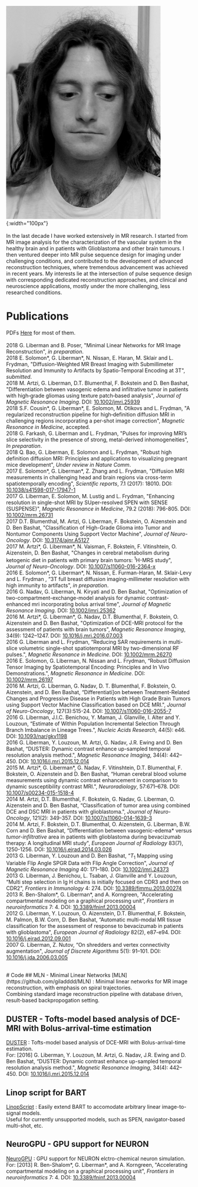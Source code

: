 ![Image](/imgs/Gilad1.jpg){:width="100px"}<br> <br>
In the last decade I have worked extensively in MR research. I started from MR image analysis for the characterization of the vascular system in the healthy brain and in patients with Glioblastoma and other brain tumours. I then ventured deeper into MR pulse sequence design for imaging under challenging conditions, and contributed to the development of advanced reconstruction techniques, where tremendous advancement was achieved in recent years. My interests lie at the intersection of pulse sequence design with corresponding dedicated reconstruction approaches, and clinical and neuroscience applications, mostly under the more challenging, less researched conditions.<br>


# <a name="Publications"></a>

# Publications
PDFs [Here](https://github.com/giladddd/giladddd.github.io/tree/master/papers) for most of them.<br>
<br>
2018 G. Liberman and B. Poser, "Minimal Linear Networks for MR Image Reconstruction", *in preparation*. <br>
2018 E. Solomon\*, G. Liberman\*, N. Nissan, E. Haran, M. Sklair and L. Frydman, "Diffusion-Weighted MR Breast Imaging with Submillimeter Resolution and Immunity to Artifacts by Spatio-Temporal Encoding at 3T", *submitted*. <br>
2018 M. Artzi, G. Liberman, D.T. Blumenthal, F. Bokstein and D. Ben Bashat, "Differentiation between vasogenic edema and infiltrative tumor in patients with high‐grade gliomas using texture patch‐based analysis", *Journal of Magnetic Resonance Imaging*. DOI: [10.1002/jmri.25939](https://doi.org/10.1002/jmri.25939) <br>
2018 S.F. Cousin*, G. Liberman\*, E. Solomon, M. Otikovs and L. Frydman, "A regularized reconstruction pipeline for high‐definition diffusion MRI in challenging regions incorporating a per‐shot image correction", _Magnetic Resonance in Medicine_, accepted. <br>
2018 G. Farkash, G. Liberman and L. Frydman, "Pulses for improving MRI’s slice selectivity in the presence of strong, metal-derived inhomogeneities", *In preparation*. <br>
2018 Q. Bao, G. Liberman, E. Solomon and L. Frydman, "Robust high definition diffusion MRI: Principles and applications to visualizing pregnant mice development", *Under review in Nature Comm*. <br>
2017 E. Solomon\*, G. Liberman\*, Z. Zhang and L. Frydman, "Diffusion MRI measurements in challenging head and brain regions via cross-term spatiotemporally encoding", *Scientific reports*, 7.1 (2017): 18010. DOI: [10.1038/s41598-017-17947-1](http://doi.org/https://doi.org/10.1038/s41598-017-17947-1) <br>
2017 G. Liberman, E. Solomon, M. Lustig and L. Frydman, "Enhancing resolution in single-shot MRI by SUper-resolved SPEN with SENSE (SUSPENSE)", *Magnetic Resonance in Medicine*, 79.2 (2018): 796-805. DOI: [10.1002/mrm.26731](http://doi.org/10.1002/mrm.26731) <br>
2017 D.T. Blumenthal, M. Artzi, G. Liberman, F. Bokstein, O. Aizenstein and D. Ben Bashat, "Classification of High-Grade Glioma into Tumor and Nontumor Components Using Support Vector Machine", *Journal of Neuro-Oncology*. DOI: [10.3174/ajnr.A5127](http://doi.org/10.3174/ajnr.A5127) <br>
2017 M. Artzi\*, G. Liberman\*, N. Vaisman, F. Bokstein, F. Vitinshtein, O. Aizenstein, D. Ben Bashat, "Changes in cerebral metabolism during ketogenic diet in patients with primary brain tumors: $^1$H-MRS study", *Journal of Neuro-Oncology*. DOI: [10.1007/s11060-016-2364-x](http://dx.doi.org/10.1007/s11060-016-2364-x) <br>
2016 E. Solomon\*, G. Liberman\*, N. Nissan, E. Furman-Haran, M. Sklair-Levy and L. Frydman , “3T full breast diffusion imaging-millimeter resolution with high immunity to artifacts", *in preparation*. <br>
2016 G. Nadav, G. Liberman, N. Kiryati and D. Ben Bashat, "Optimization of two-compartment-exchange-model analysis for dynamic contrast-enhanced mri incorporating bolus arrival time", *Journal of Magnetic Resonance Imaging*. DOI: [10.1002/jmri.25362](http://doi.org10.1002/jmri.25362) <br>
2016 M. Artzi\*, G. Liberman\*, G. Nadav, D.T. Blumenthal, F. Bokstein, O. Aizenstein and D. Ben Bashat, "Optimization of DCE-MRI protocol for the assessment of patients with brain tumors", *Magnetic Resonance Imaging*, 34(9): 1242–1247. DOI: [10.1016/j.mri.2016.07.003](http://doi.org10.1016/j.mri.2016.07.003) <br>
2016 G. Liberman and L. Frydman, “Reducing SAR requirements in multi-slice volumetric single-shot spatiotemporal MRI by two-dimensional RF pulses.", *Magnetic Resonance in Medicine*. DOI: [10.1002/mrm.26270](http://dx.doi.org/10.1002/mrm.26270) <br>
2016 E. Solomon, G. Liberman, N. Nissan and L. Frydman, “Robust Diffusion Tensor Imaging by Spatiotemporal Encoding: Principles and In Vivo Demonstrations.", *Magnetic Resonance in Medicine*. DOI: [10.1002/mrm.26197](https://doi.org/10.1002/mrm.26197) <br>
2016 M. Artzi, G. Liberman, G. Nadav, D. T. Blumenthal, F. Bokstein, O. Aizenstein, and D. Ben Bashat, “Differentiati\]on between Treatment-Related Changes and Progressive Disease in Patients with High Grade Brain Tumors using Support Vector Machine Classification based on DCE MRI.", *Journal of Neuro-Oncology*, 127(3):515-24. DOI: [10.1007/s11060-016-2055-7](http://dx.doi.org/10.1007/s11060-016-2055-7) <br>
2016 G. Liberman, J.I.C. Benichou, Y. Maman, J. Glanville, I. Alter and Y. Louzoun, “Estimate of Within Population Incremental Selection Through Branch Imbalance in Lineage Trees.", *Nucleic Acids Research*, 44(5): e46. DOI: [10.1093/nar/gkv1198](http://dx.doi.org/10.1093/nar/gkv1198) <br>
2016 G. Liberman, Y. Louzoun, M. Artzi, G. Nadav, J.R. Ewing and D. Ben Bashat, “DUSTER: Dynamic contrast enhance up-sampled temporal resolution analysis method.", *Magnetic Resonance Imaging*, 34(4): 442–450. DOI: [10.1016/j.mri.2015.12.014](http://dx.doi.org/10.1016/j.mri.2015.12.014) <br>
2015 M. Artzi\*, G. Liberman\*, G. Nadav, F. Vitinshtein, D.T. Blumenthal, F. Bokstein, O. Aizenstein and D. Ben Bashat, “Human cerebral blood volume measurements using dynamic contrast enhancement in comparison to dynamic susceptibility contrast MRI.", *Neuroradiology*, 57:671–678. DOI: [10.1007/s00234-015-1518-4](http://dx.doi.org/10.1007/s00234-015-1518-4) <br>
2014 M. Artzi, D.T. Blumenthal, F. Bokstein, G. Nadav, G. Liberman, O. Aizenstein and D. Ben Bashat, “Classification of tumor area using combined DCE and DSC MRI in patients with glioblastoma.", *Journal of Neuro-Oncology*, 121(2): 349-357. DOI: [10.1007/s11060-014-1639-3](http://dx.doi.org/10.1007/s11060-014-1639-3) <br>
2014 M. Artzi, F. Bokstein, D.T. Blumenthal, O. Aizenstein, G. Liberman, B.W. Corn and D. Ben Bashat, “Differentiation between vasogenic-edema* versus *tumor-infiltrative* area in patients with glioblastoma during bevacizumab therapy: A longitudinal MRI study", *European Journal of Radiology* 83(7), 1250-1256. DOI: [10.1016/j.ejrad.2014.03.026](http://dx.doi.org/10.1016/j.ejrad.2014.03.026) <br>
2013 G. Liberman, Y. Louzoun and D. Ben Bashat, “$T_1$ Mapping using Variable Flip Angle SPGR Data with Flip Angle Correction", *Journal of Magnetic Resonance Imaging*   40: 171–180. DOI: [10.1002/jmri.24373](http://dx.doi.org/10.1002/jmri.24373) <br>
2013 G. Liberman, J. Benichou, L. Tsaban, J. Glanville and Y. Louzoun, “Multi step selection in Ig H chains is initially focused on CDR3 and then on CDR2", *Frontiers in Immunology* 4: 274. DOI: [10.3389/fimmu.2013.00274](http://dx.doi.org/10.3389/fimmu.2013.00274) <br>
2013 R. Ben-Shalom\*, G. Liberman\*, and A. Korngreen, "Accelerating compartmental modeling on a graphical processing unit", *Frontiers in neuroinformatics* 7: 4. DOI: [10.3389/fninf.2013.00004](http://dx.doi.org/10.3389/fninf.2013.00004) <br>
2012 G. Liberman, Y. Louzoun, O. Aizenstein, D.T. Blumenthal, F. Bokstein, M. Palmon, B.W. Corn, D. Ben Bashat, “Automatic multi-modal MR tissue classification for the assessment of response to bevacizumab in patients with glioblastoma", *European Journal of Radiology* 82(2), e87-e94. DOI: [10.1016/j.ejrad.2012.09.001](http://dx.doi.org/10.1016/j.ejrad.2012.09.001) <br>
2007 G. Liberman, Z. Nutov, “On shredders and vertex connectivity augmentation", *Journal of Discrete Algorithms* 5(1): 91–101. DOI: [10.1016/j.jda.2006.03.005](http://dx.doi.org/10.1016/j.jda.2006.03.005) <br>

<br>
# Code<a name="Code"></a>
## MLN - Minimal Linear Networks
[MLN](https://github.com/giladddd/MLN) : Minimal linear networks for MR image reconstruction, with emphasis on spiral trajectories.<br>
Combining standard image reconstruction pipeline with database driven, result-based backpropogation setting.

## DUSTER - Tofts-model based analysis of DCE-MRI with Bolus-arrival-time estimation
[DUSTER](https://github.com/giladddd/DUSTER) :  Tofts-model based analysis of DCE-MRI with Bolus-arrival-time estimation. <br>
For: \[2016\] G. Liberman, Y. Louzoun, M. Artzi, G. Nadav, J.R. Ewing and D. Ben Bashat, “DUSTER: Dynamic contrast enhance up-sampled temporal resolution analysis method.", *Magnetic Resonance Imaging*, 34(4): 442–450. DOI: [10.1016/j.mri.2015.12.014](http://dx.doi.org/10.1016/j.mri.2015.12.014)

## Linop script for BART
[LinopScript](https://github.com/giladddd/LinopScript) : Easily extend BART to accomodate arbitrary linear image-to-signal models.<br>
Useful for currently unsupported models, such as SPEN, navigator-based multi-shot, etc.

## NeuroGPU - GPU support for NEURON
[NeuroGPU](https://github.com/giladddd/NeuroGPU) : GPU support for NEURON elctro-chemical neuron simulation.<br>
For: \[2013\] R. Ben-Shalom\*, G. Liberman\*, and A. Korngreen, "Accelerating compartmental modeling on a graphical processing unit", *Frontiers in neuroinformatics* 7: 4. DOI: [10.3389/fninf.2013.00004](http://dx.doi.org/10.3389/fninf.2013.00004) 
